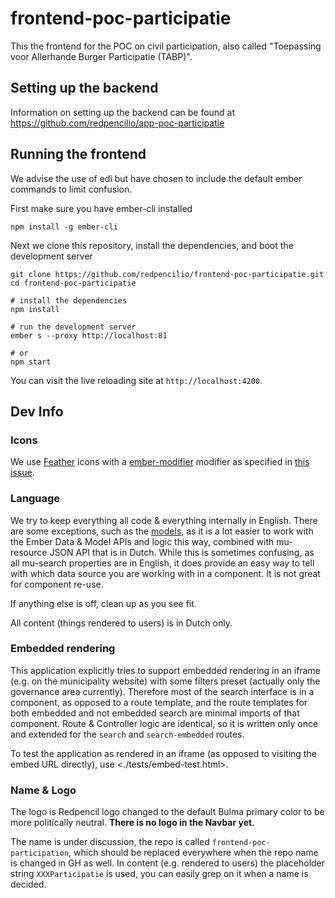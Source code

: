 # frontend-poc-participatie

This the frontend for the POC on civil participation, also called "Toepassing voor Allerhande Burger Participatie (TABP)".

## Setting up the backend

Information on setting up the backend can be found at <https://github.com/redpencilio/app-poc-participatie>

## Running the frontend

We advise the use of edi but have chosen to include the default ember commands to limit confusion.

First make sure you have ember-cli installed

```shell
npm install -g ember-cli
```

Next we clone this repository, install the dependencies, and boot the development server

```shell
git clone https://github.com/redpencilio/frontend-poc-participatie.git
cd frontend-poc-participatie

# install the dependencies
npm install

# run the development server
ember s --proxy http://localhost:81

# or
npm start
```

You can visit the live reloading site at `http://localhost:4200`.

## Dev Info

### Icons

We use [Feather](https://github.com/feathericons/feather) icons with a [ember-modifier](https://github.com/ember-modifier/ember-modifier) modifier as specified in [this issue](https://github.com/feathericons/feather/issues/506).

### Language

We try to keep everything all code & everything internally in English. There are some exceptions, such as the [models]('./app/models/'), as it is a lot easier to work with the Ember Data & Model APIs and logic this way, combined with mu-resource JSON API that is in Dutch.
While this is sometimes confusing, as all mu-search properties are in English, it does provide an easy way to tell with which data source you are working with in a component. It is not great for component re-use.

If anything else is off, clean up as you see fit.

All content (things rendered to users) is in Dutch only.

### Embedded rendering

This application explicitly tries to support embedded rendering in an iframe (e.g. on the municipality website) with some filters preset (actually only the governance area currently).
Therefore most of the search interface is in a component, as opposed to a route template, and the route templates for both embedded and not embedded search are minimal imports of that component. Route & Controller logic are identical, so it is written only once and extended for the `search` and `search-embedded` routes.

To test the application as rendered in an iframe (as opposed to visiting the embed URL directly), use <./tests/embed-test.html>.

### Name & Logo

The logo is Redpencil logo changed to the default Bulma primary color to be more politically neutral. **There is no logo in the Navbar yet**.

The name is under discussion, the repo is called `frontend-poc-participation`, which should be replaced everywhere when the repo name is changed in GH as well.
In content (e.g. rendered to users) the placeholder string `XXXParticipatie` is used, you can easily grep on it when a name is decided.
